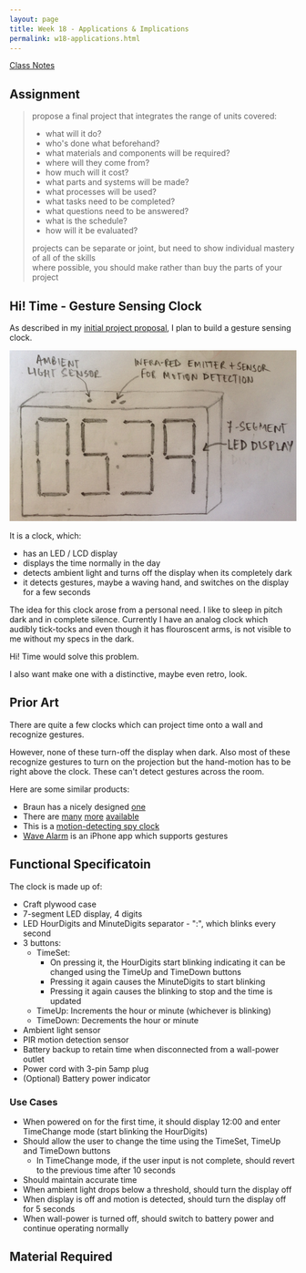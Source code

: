 ```yaml
---
layout: page
title: Week 18 - Applications & Implications
permalink: w18-applications.html
---
```


[Class Notes](http://academy.cba.mit.edu/classes/applications_implications/index.html)   

## Assignment

>  propose a final project that integrates the range of units covered:
> 
>  * what will it do?
>  * who's done what beforehand?
>  * what materials and components will be required?
>  * where will they come from?
>  * how much will it cost?
>  * what parts and systems will be made?
>  * what processes will be used?
>  * what tasks need to be completed?
>  * what questions need to be answered?
>  * what is the schedule?
>  * how will it be evaluated?
> 
>  projects can be separate or joint, but need to show individual mastery of all of the skills   
>  where possible, you should make rather than buy the parts of your project

## Hi! Time - Gesture Sensing Clock

As described in my [initial project proposal](w1-principles.html), I plan to build a gesture sensing clock. 

<img src="images/clock.jpg" height="300"/>

It is a clock, which:

* has an LED / LCD display
* displays the time normally in the day
* detects ambient light and turns off the display when its completely dark
* it detects gestures, maybe a waving hand, and switches on the display for a few seconds

The idea for this clock arose from a personal need. I like to sleep in pitch dark and in complete silence. Currently I have an 
 analog clock which audibly tick-tocks and even though it has flouroscent arms, is not visible to me without my specs in the dark.
 
Hi! Time would solve this problem. 

I also want make one with a distinctive, maybe even retro, look.  

## Prior Art

There are quite a few clocks which can project time onto a wall and recognize gestures. 

However, none of these turn-off the display when dark. Also most of these recognize gestures to turn on the projection 
    but the hand-motion has to be right above the clock. These can't detect gestures across the room.

Here are some similar products:

* Braun has a nicely designed [one](http://www.braun-clocks.com/clock/projection)
* There are [many](http://www.oregonscientificstore.com/c-16-projection-clocks.aspx) 
    [more](http://www.amazon.com/Best-Sellers-Home-Kitchen-Projection-Clocks/zgbs/home-garden/3734981) 
    [available](http://www.ebay.com/bhp/projection-clock)
* This is a [motion-detecting spy clock](http://www.amazon.com/TechTonic-Portable-Camera-Motion-Detection/dp/B00AY571XA) 
* [Wave Alarm](https://itunes.apple.com/app/wave-alarm-motion-control/id504386929?ls=1&mt=8) is an iPhone app which supports gestures

## Functional Specificatoin

The clock is made up of:

* Craft plywood case
* 7-segment LED display, 4 digits 
* LED HourDigits and MinuteDigits separator - ":", which blinks every second
* 3 buttons:
    * TimeSet: 
        * On pressing it, the HourDigits start blinking indicating it can be changed using the TimeUp and TimeDown buttons 
        * Pressing it again causes the MinuteDigits to start blinking
        * Pressing it again causes the blinking to stop and the time is updated   
    * TimeUp: 
        Increments the hour or minute (whichever is blinking)
    * TimeDown:
        Decrements the hour or minute
* Ambient light sensor
* PIR motion detection sensor
* Battery backup to retain time when disconnected from a wall-power outlet 
* Power cord with 3-pin 5amp plug
* (Optional) Battery power indicator

### Use Cases

* When powered on for the first time, it should display 12:00 and enter TimeChange mode (start blinking the HourDigits) 
* Should allow the user to change the time using the TimeSet, TimeUp and TimeDown buttons
    * In TimeChange mode, if the user input is not complete, should revert to the previous time after 10 seconds
* Should maintain accurate time
* When ambient light drops below a threshold, should turn the display off
* When display is off and motion is detected, should turn the display off for 5 seconds 
* When wall-power is turned off, should switch to battery power and continue operating normally

## Material Required


